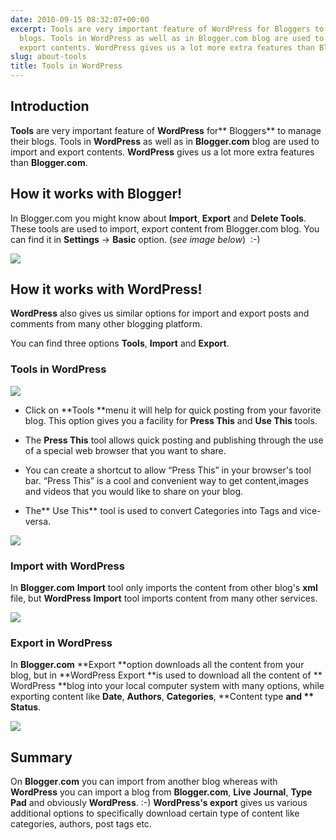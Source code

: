 ```yaml
---
date: 2010-09-15 08:32:07+00:00
excerpt: Tools are very important feature of WordPress for Bloggers to manage their
  blogs. Tools in WordPress as well as in Blogger.com blog are used to import and
  export contents. WordPress gives us a lot more extra features than Blogger.com.
slug: about-tools
title: Tools in WordPress
---
```


## Introduction


**Tools** are very important feature of **WordPress** for** Bloggers** to manage their blogs. Tools in **WordPress** as well as in **Blogger.com** blog are used to import and export contents. **WordPress** gives us a lot more extra features than **Blogger.com**.


## How it works with Blogger!


In Blogger.com you might know about **Import**, **Export** and **Delete Tools**. These tools are used to import, export content from Blogger.com blog. You can find it in **Settings** -> **Basic** option. (_see image below_)  :-)

[![](https://rtcamp.com/wp-content/uploads/2010/08/setting-blogger-to-wordpress2.png)](https://rtcamp.com/wp-content/uploads/2010/08/setting-blogger-to-wordpress2.png)


## How it works with WordPress!


**WordPress** also gives us similar options for import and export  posts and comments from many other blogging platform.

You can find three options **Tools**, **Import** and **Export**.


### Tools in WordPress


[![](https://rtcamp.com/wp-content/uploads/2010/08/tools-blogger-to-wordpress.png)](https://rtcamp.com/wp-content/uploads/2010/08/tools-blogger-to-wordpress.png)



	
  * Click on **Tools **menu it will help for quick posting from your favorite blog. This option gives you a facility for **Press This** and **Use This** tools.

	
  * The **Press This** tool allows quick posting and  publishing  through the use of a special web browser that you want to  share.

	
  * You can create a  shortcut to allow “Press This” in your browser's tool bar. “Press This” is a cool and convenient way to get  content,images  and videos that you would like to share on your blog.

	
  * The** Use This** tool is used to convert Categories into Tags and vice-versa.


[![](https://rtcamp.com/wp-content/uploads/2010/08/pressthis-blogger-to-wordpress.png)](https://rtcamp.com/wp-content/uploads/2010/08/pressthis-blogger-to-wordpress.png)


### Import with WordPress


In **Blogger.com** **Import** tool only imports the content from other blog's **xml** file, but **WordPress** **Import** tool imports content from many other services.

[](https://rtcamp.com/wp-content/uploads/2010/08/import-blogger-to-wordpress.png)[![](https://rtcamp.com/wp-content/uploads/2010/08/import-blogger-to-wordpress1.png)](https://rtcamp.com/wp-content/uploads/2010/08/import-blogger-to-wordpress1.png)


### Export in WordPress


In **Blogger.com** **Export **option downloads all the content from your blog, but in **WordPress Export **is used to download all the content of ** WordPress **blog into your local computer system with many options,  while exporting content like **Date**, **Authors**, **Categories**, **Content type **and ** Status**.

[![](https://rtcamp.com/wp-content/uploads/2010/08/export-blogger-to-wordpress.png)](https://rtcamp.com/wp-content/uploads/2010/08/export-blogger-to-wordpress.png)


## **Summary**


On **Blogger**.**com** you can import from another blog whereas with **WordPress** you can import a blog from **Blogger.com**, **Live** **Journal**, **Type** **Pad** and obviously **WordPress**. :-) **WordPress's export** gives us various additional options to  specifically download certain type of content like categories, authors,  post tags etc.
